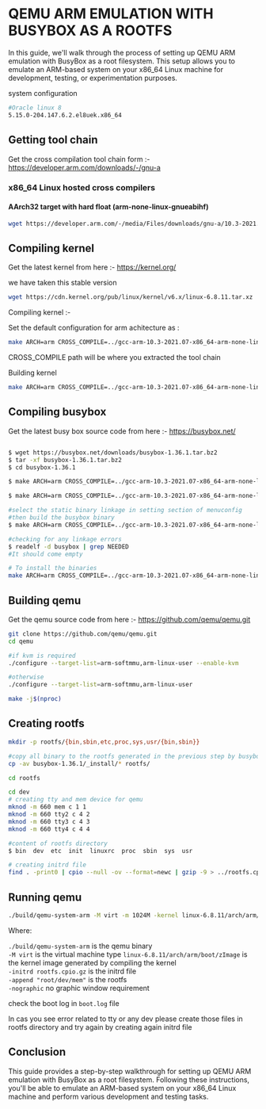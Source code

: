 # QEMU ARM EMULATION WITH BUSYBOX AS A ROOTFS

In this guide, we'll walk through the process of setting up QEMU ARM emulation with BusyBox as a root filesystem. This setup allows you to emulate an ARM-based system on your x86_64 Linux machine for development, testing, or experimentation purposes.

system configuration

``` bash
#Oracle linux 8
5.15.0-204.147.6.2.el8uek.x86_64
```

## Getting tool chain

Get the cross compilation tool chain form :- https://developer.arm.com/downloads/-/gnu-a

### x86_64 Linux hosted cross compilers

#### AArch32 target with hard float (arm-none-linux-gnueabihf)

``` bash
wget https://developer.arm.com/-/media/Files/downloads/gnu-a/10.3-2021.07/binrel/gcc-arm-10.3-2021.07-x86_64-arm-none-linux-gnueabihf.tar.xz
```

## Compiling kernel

Get the latest kernel from here :- https://kernel.org/

we have taken this stable version

``` bash
wget https://cdn.kernel.org/pub/linux/kernel/v6.x/linux-6.8.11.tar.xz  [stable:6.8.11]
```

Compiling kernel :-

Set the default configuration for arm achitecture as :

``` bash
make ARCH=arm CROSS_COMPILE=../gcc-arm-10.3-2021.07-x86_64-arm-none-linux-gnueabihf/bin/arm-none-linux-gnueabihf- defconfig
```

CROSS_COMPILE path will be where you extracted the tool chain

Building kernel

``` bash
make ARCH=arm CROSS_COMPILE=../gcc-arm-10.3-2021.07-x86_64-arm-none-linux-gnueabihf/bin/arm-none-linux-gnueabihf-  -j$(nproc)
```

## Compiling busybox

Get the latest busy box source code from here :- https://busybox.net/

``` bash

$ wget https://busybox.net/downloads/busybox-1.36.1.tar.bz2
$ tar -xf busybox-1.36.1.tar.bz2
$ cd busybox-1.36.1

$ make ARCH=arm CROSS_COMPILE=../gcc-arm-10.3-2021.07-x86_64-arm-none-linux-gnueabihf/bin/arm-none-linux-gnueabihf- defconfig  

$ make ARCH=arm CROSS_COMPILE=../gcc-arm-10.3-2021.07-x86_64-arm-none-linux-gnueabihf/bin/arm-none-linux-gnueabihf- menuconfig

#select the static binary linkage in setting section of menuconfig
#then build the busybox binary  
$ make ARCH=arm CROSS_COMPILE=../gcc-arm-10.3-2021.07-x86_64-arm-none-linux-gnueabihf/bin/arm-none-linux-gnueabihf- -j$(nproc)

#checking for any linkage errors
$ readelf -d busybox | grep NEEDED
#It should come empty

# To install the binaries 
make ARCH=arm CROSS_COMPILE=../gcc-arm-10.3-2021.07-x86_64-arm-none-linux-gnueabihf/bin/arm-none-linux-gnueabihf- -j12 install

```

## Building qemu

Get the qemu source code from here :- https://github.com/qemu/qemu.git

``` bash
git clone https://github.com/qemu/qemu.git
cd qemu

#if kvm is required
./configure --target-list=arm-softmmu,arm-linux-user --enable-kvm

#otherwise  
./configure --target-list=arm-softmmu,arm-linux-user

make -j$(nproc)
```

## Creating rootfs

``` bash
mkdir -p rootfs/{bin,sbin,etc,proc,sys,usr/{bin,sbin}}

#copy all binary to the rootfs generated in the previous step by busybox
cp -av busybox-1.36.1/_install/* rootfs/

cd rootfs

cd dev
# creating tty and mem device for qemu 
mknod -m 660 mem c 1 1
mknod -m 660 tty2 c 4 2
mknod -m 660 tty3 c 4 3
mknod -m 660 tty4 c 4 4

#content of rootfs directory
$ bin  dev  etc  init  linuxrc  proc  sbin  sys  usr

# creating initrd file
find . -print0 | cpio --null -ov --format=newc | gzip -9 > ../rootfs.cpio.gz
```

## Running qemu

``` bash
./build/qemu-system-arm -M virt -m 1024M -kernel linux-6.8.11/arch/arm/boot/zImage -initrd rootfs.cpio.gz -append "root/dev/mem" -nographic
```
Where:

`./build/qemu-system-arm` is the qemu binary  
`-M virt` is the virtual machine type
`linux-6.8.11/arch/arm/boot/zImage` is the kernel image generated by compiling the kernel  
`-initrd rootfs.cpio.gz` is the initrd file  
`-append "root/dev/mem"` is the rootfs  
`-nographic` no graphic window requirement  

check the boot log in `boot.log` file

In cas you see error related to tty or any dev please create those files in rootfs directory and try again by creating again initrd file

## Conclusion

This guide provides a step-by-step walkthrough for setting up QEMU ARM emulation with BusyBox as a root filesystem. Following these instructions, you'll be able to emulate an ARM-based system on your x86_64 Linux machine and perform various development and testing tasks.
